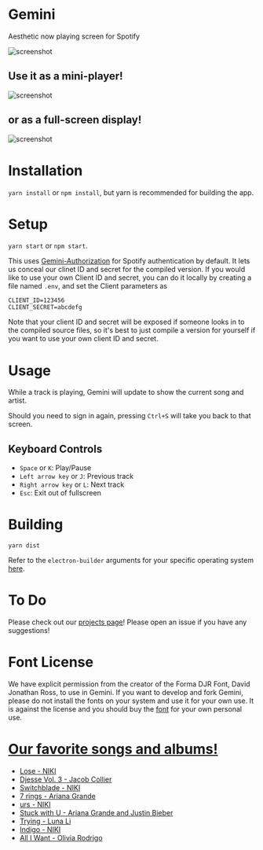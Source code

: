 # Gemini
Aesthetic now playing screen for Spotify

![screenshot](https://i.imgur.com/HOda3vb.png)
## Use it as a mini-player!
![screenshot](https://i.imgur.com/SrHmQDl.png)
## or as a full-screen display!
![screenshot](https://i.imgur.com/rBw86rZ.jpg)

# Installation
`yarn install` or `npm install`, but yarn is recommended for building the app.

# Setup
`yarn start` or `npm start`.

This uses [Gemini-Authorization](https://github.com/Gabe-H/Gemini-Authorization) for Spotify authentication by default. It lets us conceal our clinet ID and secret for the compiled version. If you would like to use your own Client ID and secret, you can do it locally by creating a file named `.env`, and set the Client parameters as
```
CLIENT_ID=123456
CLIENT_SECRET=abcdefg
```
Note that your client ID and secret will be exposed if someone looks in to the compiled source files, so it's best to just compile a version for yourself if you want to use your own client ID and secret.

# Usage
While a track is playing, Gemini will update to show the current song and artist. 

Should you need to sign in again, pressing `Ctrl+S` will take you back to that screen.

## Keyboard Controls
- `Space` or `K`: Play/Pause
- `Left arrow key` or `J`: Previous track
- `Right arrow key` or `L`: Next track
- `Esc`: Exit out of fullscreen

# Building
`yarn dist`

Refer to the `electron-builder` arguments for your specific operating system [here](https://www.electron.build/cli).

# To Do
Please check out our [projects page](https://github.com/Gabe-H/Gemini/projects/2)! Please open an issue if you have any suggestions!

# Font License
We have explicit permission from the creator of the Forma DJR Font, David Jonathan Ross, to use in Gemini. If you want to develop and fork Gemini, please do not install the fonts on your system and use it for your own use. It is against the license and you should buy the [font](https://djr.com/forma/) for your own personal use.

# [Our favorite songs and albums!](https://open.spotify.com/playlist/6ILAg2eGBzvN3loVQLI9O5?si=oXj4PnPgSZyLLTBJU1fQpg)
- [Lose - NIKI](https://open.spotify.com/track/7rgjkzZBhBjObaYsvq8Ej0?si=c2DyCWX_QDyRHToxpOzV5A)
- [Djesse Vol. 3 - Jacob Collier](https://open.spotify.com/album/33cj3kzLqVOg9zvy69Wrc8?si=pCUxII-9Q_mYzyDzvVY3rA)
- [Switchblade - NIKI](https://open.spotify.com/track/6Ve2gwTaMxTgKMuAcHbwcH?si=YcSJi59cQL-aCBRLJw4wfg)
- [7 rings - Ariana Grande](https://open.spotify.com/track/6ocbgoVGwYJhOv1GgI9NsF?si=ULM0YYAqTCyD02T9U2hnyA)
- [urs - NIKI](https://open.spotify.com/track/50oEtTUNlce4TuZXQoJzXW?si=NmvfHvWaQv2IdD_BtC8Twg)
- [Stuck with U - Ariana Grande and Justin Bieber](https://open.spotify.com/track/4HBZA5flZLE435QTztThqH?si=DyRI2hgvQhiOjEphCCPcSw)
- [Trying - Luna Li](https://open.spotify.com/track/6JOcqL8v344EarvtlQZ3km?si=2evfA1cTSsy8W0fFJQlNnw)
- [Indigo - NIKI](https://open.spotify.com/track/1sOr5OXjbukTzBDgmvd6Fa?si=FhkQLdrLRJmal0TDCjGuag)
- [All I Want - Olivia Rodrigo](https://open.spotify.com/track/1v6svH1Fyx9C1nIt1mA2DT?si=RZTjLnkDRHW48UljXYY3sw)
